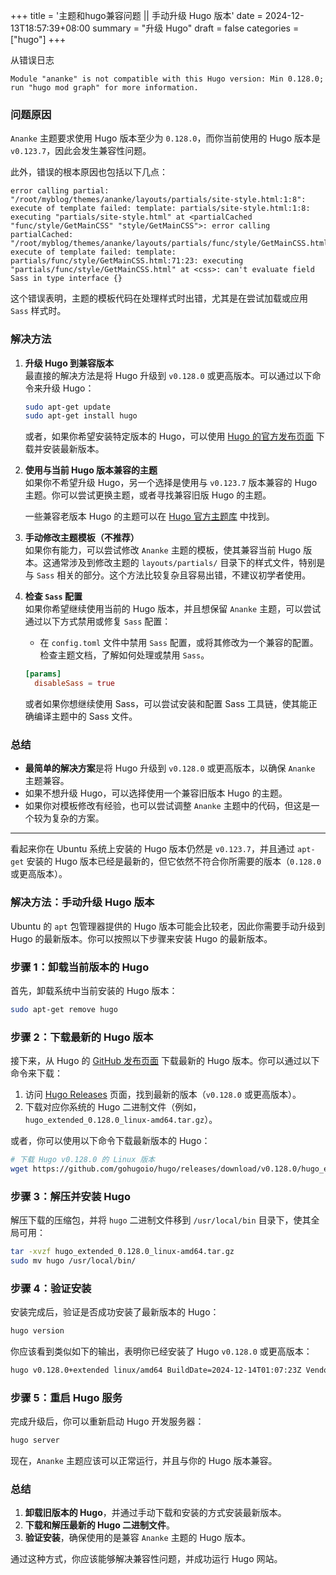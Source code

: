 +++
title = '主题和hugo兼容问题 || 手动升级 Hugo 版本'
date = 2024-12-13T18:57:39+08:00
summary = "升级 Hugo"
draft = false
categories = ["hugo"]
+++




从错误日志

```
Module "ananke" is not compatible with this Hugo version: Min 0.128.0; run "hugo mod graph" for more information.
```

### 问题原因
`Ananke` 主题要求使用 Hugo 版本至少为 `0.128.0`，而你当前使用的 Hugo 版本是 `v0.123.7`，因此会发生兼容性问题。

此外，错误的根本原因也包括以下几点：

```
error calling partial: "/root/myblog/themes/ananke/layouts/partials/site-style.html:1:8": execute of template failed: template: partials/site-style.html:1:8: executing "partials/site-style.html" at <partialCached "func/style/GetMainCSS" "style/GetMainCSS">: error calling partialCached: "/root/myblog/themes/ananke/layouts/partials/func/style/GetMainCSS.html:71:23": execute of template failed: template: partials/func/style/GetMainCSS.html:71:23: executing "partials/func/style/GetMainCSS.html" at <css>: can't evaluate field Sass in type interface {}
```

这个错误表明，主题的模板代码在处理样式时出错，尤其是在尝试加载或应用 `Sass` 样式时。

### 解决方法

1. **升级 Hugo 到兼容版本**  
   最直接的解决方法是将 Hugo 升级到 `v0.128.0` 或更高版本。可以通过以下命令来升级 Hugo：

   ```bash
   sudo apt-get update
   sudo apt-get install hugo
   ```

   或者，如果你希望安装特定版本的 Hugo，可以使用 [Hugo 的官方发布页面](https://github.com/gohugoio/hugo/releases) 下载并安装最新版本。

2. **使用与当前 Hugo 版本兼容的主题**  
   如果你不希望升级 Hugo，另一个选择是使用与 `v0.123.7` 版本兼容的 Hugo 主题。你可以尝试更换主题，或者寻找兼容旧版 Hugo 的主题。

   一些兼容老版本 Hugo 的主题可以在 [Hugo 官方主题库](https://themes.gohugo.io/) 中找到。

3. **手动修改主题模板（不推荐）**  
   如果你有能力，可以尝试修改 `Ananke` 主题的模板，使其兼容当前 Hugo 版本。这通常涉及到修改主题的 `layouts/partials/` 目录下的样式文件，特别是与 `Sass` 相关的部分。这个方法比较复杂且容易出错，不建议初学者使用。

4. **检查 `Sass` 配置**  
   如果你希望继续使用当前的 Hugo 版本，并且想保留 `Ananke` 主题，可以尝试通过以下方式禁用或修复 `Sass` 配置：
   
   - 在 `config.toml` 文件中禁用 `Sass` 配置，或将其修改为一个兼容的配置。检查主题文档，了解如何处理或禁用 `Sass`。

   ```toml
   [params]
     disableSass = true
   ```

   或者如果你想继续使用 Sass，可以尝试安装和配置 Sass 工具链，使其能正确编译主题中的 Sass 文件。

### 总结

- **最简单的解决方案**是将 Hugo 升级到 `v0.128.0` 或更高版本，以确保 `Ananke` 主题兼容。
- 如果不想升级 Hugo，可以选择使用一个兼容旧版本 Hugo 的主题。
- 如果你对模板修改有经验，也可以尝试调整 `Ananke` 主题中的代码，但这是一个较为复杂的方案。


---

看起来你在 Ubuntu 系统上安装的 Hugo 版本仍然是 `v0.123.7`，并且通过 `apt-get` 安装的 Hugo 版本已经是最新的，但它依然不符合你所需要的版本（`0.128.0` 或更高版本）。

### 解决方法：手动升级 Hugo 版本

Ubuntu 的 `apt` 包管理器提供的 Hugo 版本可能会比较老，因此你需要手动升级到 Hugo 的最新版本。你可以按照以下步骤来安装 Hugo 的最新版本。

### 步骤 1：卸载当前版本的 Hugo

首先，卸载系统中当前安装的 Hugo 版本：

```bash
sudo apt-get remove hugo
```

### 步骤 2：下载最新的 Hugo 版本

接下来，从 Hugo 的 [GitHub 发布页面](https://github.com/gohugoio/hugo/releases) 下载最新的 Hugo 版本。你可以通过以下命令来下载：

1. 访问 [Hugo Releases](https://github.com/gohugoio/hugo/releases) 页面，找到最新的版本（`v0.128.0` 或更高版本）。
2. 下载对应你系统的 Hugo 二进制文件（例如，`hugo_extended_0.128.0_linux-amd64.tar.gz`）。

或者，你可以使用以下命令下载最新版本的 Hugo：

```bash
# 下载 Hugo v0.128.0 的 Linux 版本
wget https://github.com/gohugoio/hugo/releases/download/v0.128.0/hugo_extended_0.128.0_linux-amd64.tar.gz
```

### 步骤 3：解压并安装 Hugo

解压下载的压缩包，并将 `hugo` 二进制文件移到 `/usr/local/bin` 目录下，使其全局可用：

```bash
tar -xvzf hugo_extended_0.128.0_linux-amd64.tar.gz
sudo mv hugo /usr/local/bin/
```

### 步骤 4：验证安装

安装完成后，验证是否成功安装了最新版本的 Hugo：

```bash
hugo version
```

你应该看到类似如下的输出，表明你已经安装了 Hugo `v0.128.0` 或更高版本：

```bash
hugo v0.128.0+extended linux/amd64 BuildDate=2024-12-14T01:07:23Z VendorInfo=ubuntu:0.128.0-1ubuntu0.2
```

### 步骤 5：重启 Hugo 服务

完成升级后，你可以重新启动 Hugo 开发服务器：

```bash
hugo server
```

现在，`Ananke` 主题应该可以正常运行，并且与你的 Hugo 版本兼容。

### 总结

1. **卸载旧版本的 Hugo**，并通过手动下载和安装的方式安装最新版本。
2. **下载和解压最新的 Hugo 二进制文件**。
3. **验证安装**，确保使用的是兼容 `Ananke` 主题的 Hugo 版本。

通过这种方式，你应该能够解决兼容性问题，并成功运行 Hugo 网站。